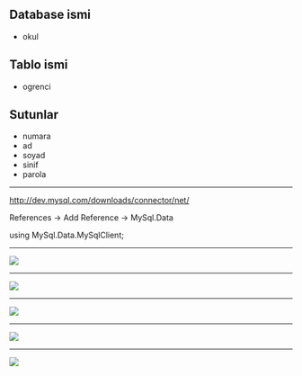 Database ismi
-------------
- okul


Tablo ismi
-----------
- ogrenci


Sutunlar
--------
- numara
- ad
- soyad
- sinif	
- parola

---------------------------------------------------------------------

http://dev.mysql.com/downloads/connector/net/

References -> Add Reference -> MySql.Data

using MySql.Data.MySqlClient;

---------------------------------------------------------------------

![](http://j1307.hizliresim.com/1c/f/q7q9x.png)

---------------------------------------------------------------------

![](http://j1307.hizliresim.com/1c/f/q7qb0.png)

---------------------------------------------------------------------

![](http://j1307.hizliresim.com/1c/f/q7q9v.png)

---------------------------------------------------------------------

![](http://o1307.hizliresim.com/1c/f/q7qdd.png)

---------------------------------------------------------------------

![](http://j1307.hizliresim.com/1c/f/q7qb1.png)
